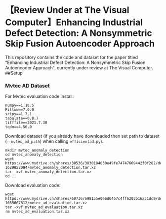 # 【Review Under at The Visual Computer】Enhancing Industrial Defect Detection: A Nonsymmetric Skip Fusion Autoencoder Approach
This repository contains the code and dataset for the paper titled "Enhancing Industrial Defect Detection: A Nonsymmetric Skip Fusion Autoencoder Approach", currently under review at The Visual Computer. 
##Setup

### Mvtec AD Dataset  

For Mvtec evaluation code install:

```
numpy==1.18.5
Pillow==7.0.0
scipy==1.7.1
tabulate==0.8.7
tifffile==2021.7.30
tqdm==4.56.0
```

Download dataset (if you already have downloaded then set path to dataset (`--mvtec_ad_path`) when calling `efficientad.py`).

```
mkdir mvtec_anomaly_detection
cd mvtec_anomaly_detection
wget https://www.mydrive.ch/shares/38536/3830184030e49fe74747669442f0f282/download/420938113-1629952094/mvtec_anomaly_detection.tar.xz
tar -xvf mvtec_anomaly_detection.tar.xz
cd ..
```

Download evaluation code:

```
wget https://www.mydrive.ch/shares/60736/698155e0e6d0467c4ff6203b16a31dc9/download/439517473-1665667812/mvtec_ad_evaluation.tar.xz
tar -xvf mvtec_ad_evaluation.tar.xz
rm mvtec_ad_evaluation.tar.xz
```
